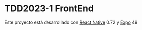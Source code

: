 # TDD2023-1 FrontEnd
Este proyecto está desarrollado con [React Native](https://github.com/facebook/react-native") 0.72 y [Expo](https://github.com/facebook/react-native") 49
